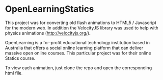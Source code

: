 # OpenLearningStatics

This project was for converting old flash animations to HTML5 / Javascript for the modern web. In addition the VelocityJS
library was used to help with physics animations (http://velocityjs.org/).

OpenLearning is a for-profit educational technology institution based in Australia that offers a social online learning platform that can deliver massive open online courses. This particular project was for their online Statics course.

To view each animation, just clone the repo and open the corresponding html file.
